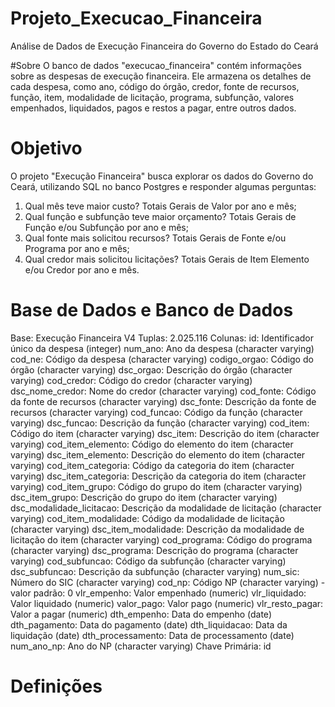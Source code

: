 # Projeto_Execucao_Financeira
Análise de Dados de Execução Financeira do Governo do Estado do Ceará

#Sobre
O banco de dados "execucao_financeira" contém informações sobre as despesas de execução financeira. Ele armazena os detalhes de cada despesa, como ano, código do órgão, credor, fonte de recursos, função, item, modalidade de licitação, programa, subfunção, valores empenhados, liquidados, pagos e restos a pagar, entre outros dados.

# Objetivo 
O projeto "Execução Financeira" busca explorar os dados do Governo do Ceará, utilizando SQL no banco Postgres e responder algumas perguntas:
  1) Qual mês teve maior custo? Totais Gerais de Valor por ano e mês; 
  2) Qual função e subfunção teve maior orçamento? Totais Gerais de Função e/ou Subfunção por ano e mês;
  3) Qual fonte mais solicitou recursos? Totais Gerais de Fonte e/ou Programa por ano e mês;
  4) Qual credor mais solicitou licitações? Totais Gerais de Item Elemento e/ou Credor por ano e mês.

# Base de Dados e Banco de Dados 
Base: Execução Financeira V4
Tuplas: 2.025.116
Colunas:
id: Identificador único da despesa (integer)
num_ano: Ano da despesa (character varying)
cod_ne: Código da despesa (character varying)
codigo_orgao: Código do órgão (character varying)
dsc_orgao: Descrição do órgão (character varying)
cod_credor: Código do credor (character varying)
dsc_nome_credor: Nome do credor (character varying)
cod_fonte: Código da fonte de recursos (character varying)
dsc_fonte: Descrição da fonte de recursos (character varying)
cod_funcao: Código da função (character varying)
dsc_funcao: Descrição da função (character varying)
cod_item: Código do item (character varying)
dsc_item: Descrição do item (character varying)
cod_item_elemento: Código do elemento do item (character varying)
dsc_item_elemento: Descrição do elemento do item (character varying)
cod_item_categoria: Código da categoria do item (character varying)
dsc_item_categoria: Descrição da categoria do item (character varying)
cod_item_grupo: Código do grupo do item (character varying)
dsc_item_grupo: Descrição do grupo do item (character varying)
dsc_modalidade_licitacao: Descrição da modalidade de licitação (character varying)
cod_item_modalidade: Código da modalidade de licitação (character varying)
dsc_item_modalidade: Descrição da modalidade de licitação do item (character varying)
cod_programa: Código do programa (character varying)
dsc_programa: Descrição do programa (character varying)
cod_subfuncao: Código da subfunção (character varying)
dsc_subfuncao: Descrição da subfunção (character varying)
num_sic: Número do SIC (character varying)
cod_np: Código NP (character varying) - valor padrão: 0
vlr_empenho: Valor empenhado (numeric)
vlr_liquidado: Valor liquidado (numeric)
valor_pago: Valor pago (numeric)
vlr_resto_pagar: Valor a pagar (numeric)
dth_empenho: Data do empenho (date)
dth_pagamento: Data do pagamento (date)
dth_liquidacao: Data da liquidação (date)
dth_processamento: Data de processamento (date)
num_ano_np: Ano do NP (character varying)
Chave Primária: id


# Definições  
